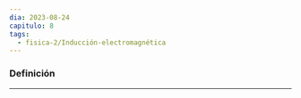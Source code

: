 ```yaml
---
dia: 2023-08-24
capitulo: 8
tags:
  - fisica-2/Inducción-electromagnética
---
```

### Definición
---
